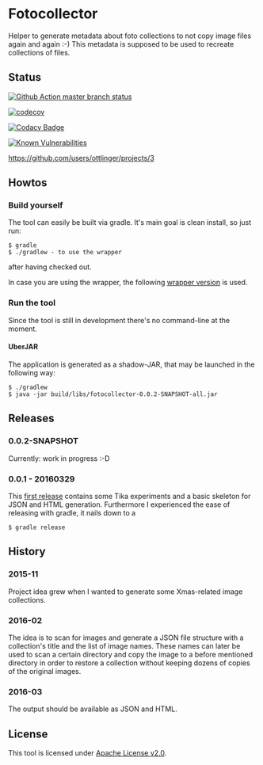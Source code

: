 # Fotocollector

Helper to generate metadata about foto collections to not copy image files again and again :-)
This metadata is supposed to be used to recreate collections of files.

## Status

[![Github Action master branch status](https://github.com/ottlinger/fotocollector/actions/workflows/gradle.yml/badge.svg?branch=master)](https://github.com/ottlinger/fotocollector/actions)

[![codecov](https://codecov.io/gh/ottlinger/fotocollector/branch/master/graph/badge.svg?token=fGTWQYT78p)](https://codecov.io/gh/ottlinger/fotocollector)

[![Codacy Badge](https://app.codacy.com/project/badge/Grade/331a0467219c44a8978d79de617ad7e4)](https://www.codacy.com/gh/ottlinger/fotocollector/dashboard)

[![Known Vulnerabilities](https://snyk.io/test/github/ottlinger/fotocollector/badge.svg)](https://snyk.io/test/github/ottlinger/fotocollector)

https://github.com/users/ottlinger/projects/3

## Howtos

### Build yourself

The tool can easily be built via gradle. It's main goal is clean install, so just run:
```
$ gradle
$ ./gradlew - to use the wrapper
```
after having checked out.

In case you are using the wrapper, the following [wrapper version](./gradle/wrapper/gradle-wrapper.properties) is used.

### Run the tool

Since the tool is still in development there's no command-line at the moment.

#### UberJAR

The application is generated as a shadow-JAR, that may be launched in the following way:
```
$ ./gradlew
$ java -jar build/libs/fotocollector-0.0.2-SNAPSHOT-all.jar
```

## Releases
### 0.0.2-SNAPSHOT

Currently: work in progress :-D

### 0.0.1 - 20160329

This [first release](https://github.com/ottlinger/fotocollector/tree/0.0.1) contains some Tika experiments and a basic skeleton for JSON and HTML generation.
Furthermore I experienced the ease of releasing with gradle, it nails down to a
```
$ gradle release
```

## History
### 2015-11

Project idea grew when I wanted to generate some Xmas-related image collections.

### 2016-02

The idea is to scan for images and generate a JSON file structure with a collection's title and the list of image names.
These names can later be used to scan a certain directory and copy the image to a before mentioned directory in order to restore a collection without keeping dozens of copies of the original images.

### 2016-03

The output should be available as JSON and HTML.

## License

This tool is licensed under [Apache License v2.0](https://www.apache.org/licenses/).
